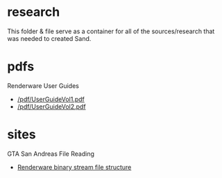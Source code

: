 # research

This folder & file serve as a container for all of the sources/research that was needed to created Sand.

# pdfs

Renderware User Guides
- [/pdf/UserGuideVol1.pdf](https://github.com/electronicarts/RenderWare3Docs/blob/47682dd8ef5f947dbbbf7691020741739cc206b3/userguide/UserGuideVol1.pdf)
- [/pdf/UserGuideVol2.pdf](https://github.com/electronicarts/RenderWare3Docs/blob/47682dd8ef5f947dbbbf7691020741739cc206b3/userguide/UserGuideVol2.pdf)

# sites

GTA San Andreas File Reading
- [Renderware binary stream file structure](https://gtamods.com/wiki/RenderWare_binary_stream_file)
